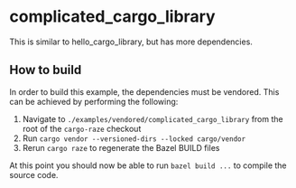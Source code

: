 # complicated_cargo_library

This is similar to hello_cargo_library, but has more dependencies.

## How to build

In order to build this example, the dependencies must be vendored. This can be achieved by performing the following:

1. Navigate to `./examples/vendored/complicated_cargo_library` from the root of the `cargo-raze` checkout
2. Run `cargo vendor --versioned-dirs --locked cargo/vendor`
3. Rerun `cargo raze` to regenerate the Bazel BUILD files

At this point you should now be able to run `bazel build ...` to compile the source code.
